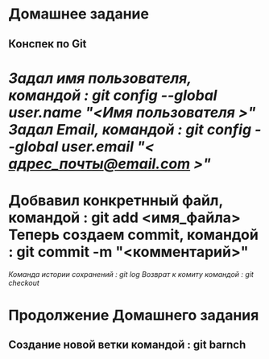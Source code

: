 # Домашнее задание

## Конспек по Git

*Задал имя пользователя, командой : git config --global user.name "<Имя пользователя >"*
*Задал Email, командой : git config --global user.email "< адрес_почты@email.com >"*
====================================================================================
**Добвавил конкретнный файл, командой : git add <имя_файла>** 
**Теперь создаем commit, командой : git commit -m "<комментарий>"**
====================================================================================

*Команда истории сохранений : git log*
*Возврат к комиту командой : git checkout*



# Продолжение Домашнего задания 

## Создание новой ветки командой : git barnch <name branch> 